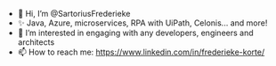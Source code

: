- 👋 Hi, I’m @SartoriusFrederieke
- ✨ Java, Azure, microservices, RPA with UiPath, Celonis... and more!
- 👀 I’m interested in engaging with any developers, engineers and architects
- 📫 How to reach me: https://www.linkedin.com/in/frederieke-korte/


<!---
SartoriusFrederieke/SartoriusFrederieke is a ✨ special ✨ repository because its `README.md` (this file) appears on your GitHub profile.
You can click the Preview link to take a look at your changes.
--->
